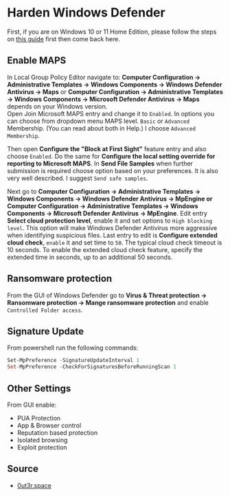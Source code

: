 # Harden Windows Defender

First, if you are on Windows 10 or 11 Home Edition, please follow the steps on [this guide](enable-gpedit.md) first then come back here.

## Enable MAPS

In Local Group Policy Editor navigate to: **Computer Configuration &rarr; Administrative Templates &rarr; Windows Components &rarr; Windows Defender Antivirus &rarr; Maps** or **Computer Configuration &rarr; Administrative Templates &rarr; Windows Components &rarr; Microsoft Defender Antivirus &rarr; Maps** depends on your Windows version.  
Open Join Microsoft MAPS entry and change it to `Enabled`. In options you can choose from dropdown menu MAPS level. `Basic` or `Advanced` Membership. (You can read about both in Help.) I choose `Advanced Membership`.

Then open **Configure the "Block at First Sight"** feature entry and also choose `Enabled`. Do the same for **Configure the local setting override for reporting to Microsoft MAPS**. In **Send File Samples** when further submission is required choose option based on your preferences. It is also very well described. I suggest `Send safe samples`.

Next go to **Computer Configuration &rarr; Administrative Templates &rarr; Windows Components &rarr; Windows Defender Antivirus &rarr; MpEngine or Computer Configuration &rarr; Administrative Templates &rarr; Windows Components &rarr; Microsoft Defender Antivirus &rarr; MpEngine**. Edit entry **Select cloud protection level**, enable it and set options to `High blocking level`. This option will make Windows Defender Antivirus more aggressive when identifying suspicious files. Last entry to edit is **Configure extended cloud check**, `enable` it and set time to `50`. The typical cloud check timeout is 10 seconds. To enable the extended cloud check feature, specify the extended time in seconds, up to an additional 50 seconds.

## Ransomware protection

From the GUI of Windows Defender go to **Virus & Threat protection &rarr; Ransomware protection &rarr; Mange ransomware protection** and enable `Controlled Folder access`.

## Signature Update

From powershell run the following commands:

```powershell
Set-MpPreference -SignatureUpdateInterval 1
Set-MpPreference -CheckForSignaturesBeforeRunningScan 1
```

## Other Settings

From GUI enable:

* PUA Protection
* App & Browser control
* Reputation based protection
* Isolated browsing
* Exploit protection

## Source

* [0ut3r.space](https://0ut3r.space/2022/03/06/windows-defender/)
